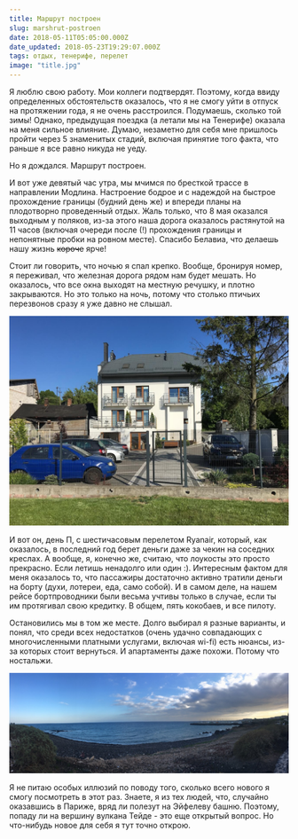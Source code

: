 ```yaml
---
title: Маршрут построен
slug: marshrut-postroen
date: 2018-05-11T05:05:00.000Z
date_updated: 2018-05-23T19:29:07.000Z
tags: отдых, тенерифе, перелет
image: "title.jpg"
---
```


Я люблю свою работу. Мои коллеги подтвердят. Поэтому, когда ввиду определенных обстоятельств оказалось, что я не смогу уйти в отпуск на протяжении года, я не очень расстроился. Подумаешь, сколько той зимы! Однако, предыдущая поездка (а летали мы на Тенерифе) оказала на меня сильное влияние. Думаю, незаметно для себя мне пришлось пройти через 5 знаменитых стадий, включая принятие того факта, что раньше я все равно никуда не уеду.

Но я дождался. Маршрут построен.

И вот уже девятый час утра, мы мчимся по бресткой трассе в направлении Модлина. Настроение бодрое и с надеждой на быстрое прохождение границы (будний день же) и впереди планы на плодотворно проведенный отдых. Жаль только, что 8 мая оказался выходным у поляков, из-за этого наша дорога оказалось растянутой на 11 часов (включая очереди после (!) прохождения границы и непонятные пробки на ровном месте). Спасибо Белавиа, что делаешь нашу жизнь ~~короче~~ ярче!

Стоит ли говорить, что ночью я спал крепко. Вообще, бронируя номер, я переживал, что железная дорога рядом нам будет мешать. Но оказалось, что все окна выходят на местную речушку, и плотно закрываются. Но это только на ночь, потому что столько птичьих перезвонов сразу я уже давно не слышал.

![Тот самый мотель, что приютил нас на ночь](1IMG_3368-1.jpg)

И вот он, день П, с шестичасовым перелетом Ryanair, который, как оказалось, в последний год берет деньги даже за чекин на соседних креслах. А вообще, я, конечно же, считаю, что лоукосты это просто прекрасно. Если летишь ненадолго или один :). Интересным фактом для меня оказалось то, что пассажиры достаточно активно тратили деньги на борту (духи, лотереи, еда, само собой). И в самом деле, на нашем рейсе бортпроводники были весьма учтивы только в случае, если ты им протягивал свою кредитку. В общем, пять кокобаев, и все пилоту.

Остановились мы в том же месте. Долго выбирал я разные варианты, и понял, что среди всех недостатков (очень удачно совпадающих с многочисленными платными услугами, включая wi-fi) есть нюансы, из-за которых стоит вернуться. И апартаменты даже похожи. Потому что ностальжи.

![На Тенерифе без перемен](1IMG_3387-1.jpg)

Я не питаю особых иллюзий по поводу того, сколько всего нового я смогу посмотреть в этот раз. Знаете, я из тех людей, что, случайно оказавшись в Париже, вряд ли полезут на Эйфелеву башню. Поэтому, попаду ли на вершину вулкана Тейде - это еще открытый вопрос. Но что-нибудь новое для себя я тут точно открою.
